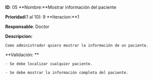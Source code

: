 **ID**: 05 **Nombre:**Mostrar información del paciente

**Prioridad**(1 al 10): 9  **Iteracion:**1

**Responsable**: Doctor

**Descripcion:**

	Como administrador quiero mostrar la información de un paciente.

**Validación: **

	· Se debe localizar cualquier paciente.

	· Se debe mostrar la información completa del paciente.